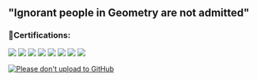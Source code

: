 <h2>"Ignorant people in Geometry are not admitted"</h2>

### 🏅Certifications:


![](https://images.credly.com/size/100x100/images/fb9c8c5d-1b20-44d4-bf1a-717517f655b4/image.png)
![](https://images.credly.com/size/100x100/images/2c3a47aa-45a1-420f-a79f-4d0fbb3e478a/image.png)
![](https://images.credly.com/size/100x100/images/6074e869-0140-4b23-a03d-a49839191e41/image.png)
![](https://images.credly.com/size/100x100/images/fc1352af-87fa-4947-ba54-398a0e63322e/security-compliance-and-identity-fundamentals-600x600.png)
![](https://images.credly.com/size/100x100/images/6a5f3050-b673-4eeb-abfd-dbf6a1feab76/image.png)
![](https://images.credly.com/size/100x100/images/1b368a64-0696-47f2-8f75-fa294d681bb5/thumbnail__52_.png)
![](https://images.credly.com/size/100x100/images/87eec792-3c63-4526-aafb-da866a30fa54/image.png)
![](https://images.credly.com/size/100x100/images/79d2530b-44fb-4b71-a0bb-746e991166ae/CredlyBadges-v1.7-FINAL_Core-MSP.png)


[![Please don't upload to GitHub](https://nogithub.codeberg.page/badge.svg)](https://nogithub.codeberg.page)
